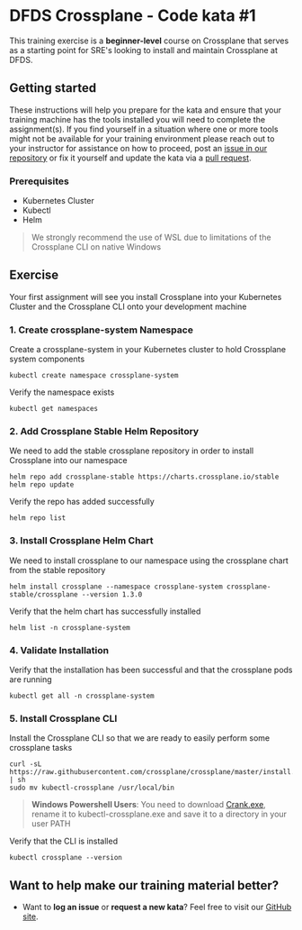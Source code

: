 DFDS Crossplane - Code kata #1
======================================

This training exercise is a **beginner-level** course on Crossplane that serves as a starting point for SRE's looking to install and maintain Crossplane at DFDS.

## Getting started
These instructions will help you prepare for the kata and ensure that your training machine has the tools installed you will need to complete the assignment(s). If you find yourself in a situation where one or more tools might not be available for your training environment please reach out to your instructor for assistance on how to proceed, post an [issue in our repository](https://github.com/dfds/dojo/issues) or fix it yourself and update the kata via a [pull request](https://github.com/dfds/dojo/pulls).

### Prerequisites
* Kubernetes Cluster
* Kubectl
* Helm

> We strongly recommend the use of WSL due to limitations of the Crossplane CLI on native Windows

## Exercise
Your first assignment will see you install Crossplane into your Kubernetes Cluster and the Crossplane CLI onto your development machine

### 1. Create crossplane-system Namespace

Create a crossplane-system in your Kubernetes cluster to hold Crossplane system components

```
kubectl create namespace crossplane-system
```

Verify the namespace exists

```
kubectl get namespaces
```

### 2. Add Crossplane Stable Helm Repository

We need to add the stable crossplane repository in order to install Crossplane into our namespace

```
helm repo add crossplane-stable https://charts.crossplane.io/stable
helm repo update
```

Verify the repo has added successfully

```
helm repo list
```

### 3. Install Crossplane Helm Chart

We need to install crossplane to our namespace using the crossplane chart from the stable repository

```
helm install crossplane --namespace crossplane-system crossplane-stable/crossplane --version 1.3.0
```

Verify that the helm chart has successfully installed

```
helm list -n crossplane-system
```

### 4. Validate Installation

Verify that the installation has been successful and that the crossplane pods are running

```
kubectl get all -n crossplane-system
```

### 5. Install Crossplane CLI

Install the Crossplane CLI so that we are ready to easily perform some crossplane tasks

```
curl -sL https://raw.githubusercontent.com/crossplane/crossplane/master/install.sh | sh
sudo mv kubectl-crossplane /usr/local/bin
```

> **Windows Powershell Users**: You need to download [Crank.exe](https://releases.crossplane.io/stable/current/bin/windows_amd64/crank.exe), rename it to kubectl-crossplane.exe and save it to a directory in your user PATH

Verify that the CLI is installed
```
kubectl crossplane --version
```

## Want to help make our training material better?
 * Want to **log an issue** or **request a new kata**? Feel free to visit our [GitHub site](https://github.com/dfds/dojo/issues).